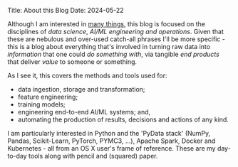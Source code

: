 Title: About this Blog
Date: 2024-05-22

Although I am interested in [many things]({filename}about_me.md), this blog is focused on the disciplines of *data science*,  *AI/ML engineering and operations*. Given that these are nebulous and over-used catch-all phrases I'll be more specific - this is a blog about everything that's involved in turning raw data into *information* that one could *do something with*, via tangible *end products* that deliver *value* to someone or something.

As I see it, this covers the methods and tools used for:

* data ingestion, storage and transformation;
* feature engineering;
* training models;
* engineering end-to-end AI/ML systems; and,
* automating the production of results, decisions and actions of any kind.

I am particularly interested in Python and the 'PyData stack' (NumPy, Pandas, Scikit-Learn, PyTorch, PYMC3, ...), Apache Spark, Docker and Kubernetes - all from an OS X user's frame of reference. These are my day-to-day tools along with pencil and (squared) paper.
